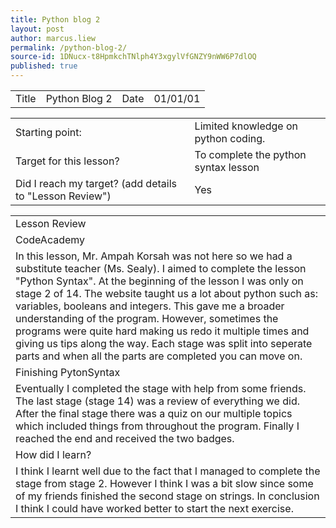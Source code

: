 ```yaml
---
title: Python blog 2
layout: post
author: marcus.liew
permalink: /python-blog-2/
source-id: 1DNucx-t8HpmkchTNlph4Y3xgylVfGNZY9nWW6P7dlOQ
published: true
---
```

<table>
  <tr>
    <td>Title</td>
    <td>Python Blog 2</td>
    <td>Date</td>
    <td>01/01/01</td>
  </tr>
</table>


<table>
  <tr>
    <td>Starting point:</td>
    <td>Limited knowledge on python coding.</td>
  </tr>
  <tr>
    <td>Target for this lesson?</td>
    <td>To complete the python syntax lesson</td>
  </tr>
  <tr>
    <td>Did I reach my target? 
(add details to "Lesson Review")</td>
    <td> Yes </td>
  </tr>
</table>


<table>
  <tr>
    <td>Lesson Review</td>
  </tr>
  <tr>
    <td>CodeAcademy</td>
  </tr>
  <tr>
    <td>In this lesson, Mr. Ampah Korsah was not here so we had a substitute teacher (Ms. Sealy). I aimed to complete the lesson "Python Syntax". At the beginning of the lesson I was only on stage 2 of 14. The website taught us a lot about python such as: variables, booleans and integers. This gave me a broader understanding of the program. However, sometimes the programs were quite hard making us redo it multiple times and giving us tips along the way. Each stage was split into seperate parts and when all the parts are completed you can move on.</td>
  </tr>
  <tr>
    <td>Finishing PytonSyntax</td>
  </tr>
  <tr>
    <td>Eventually I completed the stage with help from some friends. The last stage (stage 14) was a review of everything we did. After the final stage there was a quiz on our multiple topics which included things from throughout the program. Finally I reached the end and received the two badges.</td>
  </tr>
  <tr>
    <td>How did I learn?</td>
  </tr>
  <tr>
    <td>I think I learnt well due to the fact that I managed to complete the stage from stage 2. However I think I was a bit slow since some of my friends finished the second stage on strings. In conclusion I think I could have worked better to start the next exercise.</td>
  </tr>
</table>



